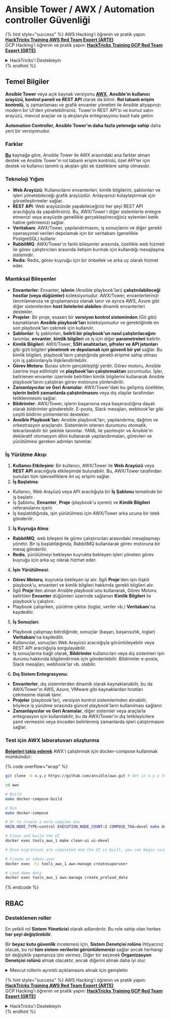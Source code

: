 # Ansible Tower / AWX / Automation controller Güvenliği

{% hint style="success" %}
AWS Hacking'i öğrenin ve pratik yapın:<img src="../.gitbook/assets/image (1) (1).png" alt="" data-size="line">[**HackTricks Training AWS Red Team Expert (ARTE)**](https://training.hacktricks.xyz/courses/arte)<img src="../.gitbook/assets/image (1) (1).png" alt="" data-size="line">\
GCP Hacking'i öğrenin ve pratik yapın: <img src="../.gitbook/assets/image (2).png" alt="" data-size="line">[**HackTricks Training GCP Red Team Expert (GRTE)**<img src="../.gitbook/assets/image (2).png" alt="" data-size="line">](https://training.hacktricks.xyz/courses/grte)

<details>

<summary>HackTricks'i Destekleyin</summary>

* [**abonelik planlarını**](https://github.com/sponsors/carlospolop) kontrol edin!
* **💬 [**Discord grubuna**](https://discord.gg/hRep4RUj7f) veya [**telegram grubuna**](https://t.me/peass) katılın ya da **Twitter**'da **bizi takip edin** 🐦 [**@hacktricks\_live**](https://twitter.com/hacktricks\_live)**.**
* **Hacking ipuçlarını paylaşmak için** [**HackTricks**](https://github.com/carlospolop/hacktricks) ve [**HackTricks Cloud**](https://github.com/carlospolop/hacktricks-cloud) github reposuna PR gönderin.

</details>
{% endhint %}

## Temel Bilgiler

**Ansible Tower** veya açık kaynak versiyonu [**AWX**](https://github.com/ansible/awx), **Ansible’ın kullanıcı arayüzü, kontrol paneli ve REST API** olarak da bilinir. **Rol tabanlı erişim kontrolü**, iş zamanlaması ve grafik envanter yönetimi ile Ansible altyapınızı modern bir UI'den yönetebilirsiniz. Tower’ın REST API'si ve komut satırı arayüzü, mevcut araçlar ve iş akışlarıyla entegrasyonu basit hale getirir.

**Automation Controller, Ansible Tower'ın daha fazla yeteneğe sahip** daha yeni bir versiyonudur.

### Farklar

[**Bu**](https://blog.devops.dev/ansible-tower-vs-awx-under-the-hood-65cfec78db00) kaynağa göre, Ansible Tower ile AWX arasındaki ana farklar alınan destek ve Ansible Tower'ın rol tabanlı erişim kontrolü, özel API'ler için destek ve kullanıcı tanımlı iş akışları gibi ek özelliklere sahip olmasıdır.

### Teknoloji Yığını

* **Web Arayüzü**: Kullanıcıların envanterleri, kimlik bilgilerini, şablonları ve işleri yönetebileceği grafik arayüzdür. Anlayışınızı kolaylaştırmak için görselleştirmeler sağlar.
* **REST API**: Web arayüzünde yapabileceğiniz her şeyi REST API aracılığıyla da yapabilirsiniz. Bu, AWX/Tower'ı diğer sistemlerle entegre etmenizi veya arayüzde genellikle gerçekleştireceğiniz eylemleri betik haline getirmenizi sağlar.
* **Veritabanı**: AWX/Tower, yapılandırmasını, iş sonuçlarını ve diğer gerekli operasyonel verileri depolamak için bir veritabanı (genellikle PostgreSQL) kullanır.
* **RabbitMQ**: AWX/Tower'ın farklı bileşenler arasında, özellikle web hizmeti ile görev çalıştırıcıları arasında iletişim kurmak için kullandığı mesajlaşma sistemidir.
* **Redis**: Redis, görev kuyruğu için bir önbellek ve arka uç olarak hizmet eder.

### Mantıksal Bileşenler

* **Envanterler**: Envanter, **işlerin** (Ansible playbook'ları) **çalıştırılabileceği** **hostlar (veya düğümler)** koleksiyonudur. AWX/Tower, envanterlerinizi tanımlamanıza ve gruplamanıza olanak tanır ve ayrıca AWS, Azure gibi diğer sistemlerden **host listelerini alabilen** dinamik envanterleri destekler.
* **Projeler**: Bir proje, esasen bir **versiyon kontrol sisteminden** (Git gibi) kaynaklanan **Ansible playbook'ları** koleksiyonudur ve gerektiğinde en son playbook'ları çekmek için kullanılır.
* **Şablonlar**: İş şablonları, **belirli bir playbook'un nasıl çalıştırılacağını** tanımlar, **envanter**, **kimlik bilgileri** ve iş için diğer **parametreleri** belirtir.
* **Kimlik Bilgileri**: AWX/Tower, **SSH anahtarları, şifreler ve API jetonları** gibi gizli bilgileri **yönetmek ve depolamak için güvenli bir yol** sağlar. Bu kimlik bilgileri, playbook'ların çalıştığında gerekli erişime sahip olması için iş şablonlarıyla ilişkilendirilebilir.
* **Görev Motoru**: Burası sihrin gerçekleştiği yerdir. Görev motoru, Ansible üzerine inşa edilmiştir ve **playbook'ları çalıştırmaktan** sorumludur. İşler, belirlenen envanter üzerinde belirtilen kimlik bilgilerini kullanarak Ansible playbook'larını çalıştıran görev motoruna yönlendirilir.
* **Zamanlayıcılar ve Geri Aramalar**: AWX/Tower'daki bu gelişmiş özellikler, **işlerin belirli zamanlarda çalıştırılmasını** veya dış olaylar tarafından tetiklenmesini sağlar.
* **Bildirimler**: AWX/Tower, işlerin başarısına veya başarısızlığına dayalı olarak bildirimler gönderebilir. E-posta, Slack mesajları, webhook'lar gibi çeşitli bildirim yöntemlerini destekler.
* **Ansible Playbook'ları**: Ansible playbook'ları, yapılandırma, dağıtım ve orkestrasyon araçlarıdır. Sistemlerin istenen durumunu otomatik, tekrarlanabilir bir şekilde tanımlar. YAML ile yazılmıştır ve Ansible'ın deklaratif otomasyon dilini kullanarak yapılandırmaları, görevleri ve yürütülmesi gereken adımları tanımlar.

### İş Yürütme Akışı

1. **Kullanıcı Etkileşimi**: Bir kullanıcı, AWX/Tower ile **Web Arayüzü** veya **REST API** aracılığıyla etkileşimde bulunabilir. Bu, AWX/Tower tarafından sunulan tüm işlevselliklere ön uç erişimi sağlar.
2. **İş Başlatma**:
* Kullanıcı, Web Arayüzü veya API aracılığıyla bir **İş Şablonu** temelinde bir iş başlatır.
* İş Şablonu, **Envanter**, **Proje** (playbook'u içeren) ve **Kimlik Bilgileri** referanslarını içerir.
* İş başlatıldığında, işin yürütülmesi için AWX/Tower arka ucuna bir istek gönderilir.
3. **İş Kuyruğa Alma**:
* **RabbitMQ**, web bileşeni ile görev çalıştırıcıları arasındaki mesajlaşmayı yönetir. Bir iş başlatıldığında, RabbitMQ kullanılarak görev motoruna bir mesaj gönderilir.
* **Redis**, yürütülmeyi bekleyen kuyrukta bekleyen işleri yöneten görev kuyruğu için arka uç olarak hizmet eder.
4. **İşin Yürütülmesi**:
* **Görev Motoru**, kuyrukta bekleyen işi alır. İlgili **Proje**'den işin ilişkili playbook'u, envanteri ve kimlik bilgileri hakkında gerekli bilgileri alır.
* İlgili **Proje**'den alınan Ansible playbook'unu kullanarak, Görev Motoru belirtilen **Envanter** düğümleri üzerinde sağlanan **Kimlik Bilgileri** ile playbook'u çalıştırır.
* Playbook çalışırken, yürütme çıktısı (loglar, veriler vb.) **Veritabanı**'na kaydedilir.
5. **İş Sonuçları**:
* Playbook çalışmayı bitirdiğinde, sonuçlar (başarı, başarısızlık, loglar) **Veritabanı**'na kaydedilir.
* Kullanıcılar, sonuçları Web Arayüzü aracılığıyla görüntüleyebilir veya REST API aracılığıyla sorgulayabilir.
* İş sonuçlarına bağlı olarak, **Bildirimler** kullanıcıları veya dış sistemleri işin durumu hakkında bilgilendirmek için gönderilebilir. Bildirimler e-posta, Slack mesajları, webhook'lar vb. olabilir.
6. **Dış Sistem Entegrasyonu**:
* **Envanterler**, dış sistemlerden dinamik olarak kaynaklanabilir, bu da AWX/Tower'ın AWS, Azure, VMware gibi kaynaklardan hostları çekmesine olanak tanır.
* **Projeler** (playbook'lar), versiyon kontrol sistemlerinden alınabilir, böylece iş yürütme sırasında güncel playbook'ların kullanılması sağlanır.
* **Zamanlayıcılar ve Geri Aramalar**, diğer sistemler veya araçlarla entegrasyon için kullanılabilir, bu da AWX/Tower'ın dış tetikleyicilere yanıt vermesini veya önceden belirlenmiş zamanlarda işleri çalıştırmasını sağlar.

### Test için AWX laboratuvarı oluşturma

[**Belgeleri takip ederek**](https://github.com/ansible/awx/blob/devel/tools/docker-compose/README.md) AWX'ı çalıştırmak için docker-compose kullanmak mümkündür:

{% code overflow="wrap" %}
```bash
git clone -b x.y.z https://github.com/ansible/awx.git # Get in x.y.z the latest release version

cd awx

# Build
make docker-compose-build

# Run
make docker-compose

# Or to create a more complex env
MAIN_NODE_TYPE=control EXECUTION_NODE_COUNT=2 COMPOSE_TAG=devel make docker-compose

# Clean and build the UI
docker exec tools_awx_1 make clean-ui ui-devel

# Once migrations are completed and the UI is built, you can begin using AWX. The UI can be reached in your browser at https://localhost:8043/#/home, and the API can be found at https://localhost:8043/api/v2.

# Create an admin user
docker exec -ti tools_awx_1 awx-manage createsuperuser

# Load demo data
docker exec tools_awx_1 awx-manage create_preload_data
```
{% endcode %}

## RBAC

### Desteklenen roller

En yetkili rol **Sistem Yöneticisi** olarak adlandırılır. Bu role sahip olan herkes **her şeyi değiştirebilir**.

Bir **beyaz kutu güvenlik** incelemesi için, **Sistem Denetçisi rolüne** ihtiyacınız olacak, bu rol **tüm sistem verilerini görüntülemenizi** sağlar ancak herhangi bir değişiklik yapmanıza izin vermez. Diğer bir seçenek **Organizasyon Denetçisi rolünü** almak olacaktır, ancak diğerini almak daha iyi olur.

<details>

<summary>Mevcut rollerin ayrıntılı açıklamasını almak için genişletin</summary>

1. **Sistem Yöneticisi**:
* Bu, sistemdeki herhangi bir kaynağa erişim ve değiştirme izinlerine sahip süper kullanıcı rolüdür.
* Tüm organizasyonları, takımları, projeleri, envanterleri, iş şablonlarını vb. yönetebilirler.
2. **Sistem Denetçisi**:
* Bu role sahip kullanıcılar tüm sistem verilerini görüntüleyebilir ancak herhangi bir değişiklik yapamazlar.
* Bu rol, uyum ve denetim için tasarlanmıştır.
3. **Organizasyon Roller**:
* **Yönetici**: Organizasyonun kaynakları üzerinde tam kontrol.
* **Denetçi**: Organizasyonun kaynaklarına yalnızca görüntüleme erişimi.
* **Üye**: Belirli izinleri olmayan bir organizasyonda temel üyelik.
* **Çalıştır**: Organizasyon içinde iş şablonlarını çalıştırabilir.
* **Oku**: Organizasyonun kaynaklarını görüntüleyebilir.
4. **Proje Roller**:
* **Yönetici**: Projeyi yönetebilir ve değiştirebilir.
* **Kullan**: Projeyi bir iş şablonunda kullanabilir.
* **Güncelle**: Projeyi SCM (kaynak kontrolü) kullanarak güncelleyebilir.
5. **Envanter Roller**:
* **Yönetici**: Envanteri yönetebilir ve değiştirebilir.
* **Ad Hoc**: Envanter üzerinde ad hoc komutları çalıştırabilir.
* **Güncelle**: Envanter kaynağını güncelleyebilir.
* **Kullan**: Envanteri bir iş şablonunda kullanabilir.
* **Oku**: Yalnızca görüntüleme erişimi.
6. **İş Şablonu Roller**:
* **Yönetici**: İş şablonunu yönetebilir ve değiştirebilir.
* **Çalıştır**: İşi çalıştırabilir.
* **Oku**: Yalnızca görüntüleme erişimi.
7. **Kimlik Bilgisi Roller**:
* **Yönetici**: Kimlik bilgilerini yönetebilir ve değiştirebilir.
* **Kullan**: Kimlik bilgilerini iş şablonlarında veya diğer ilgili kaynaklarda kullanabilir.
* **Oku**: Yalnızca görüntüleme erişimi.
8. **Takım Roller**:
* **Üye**: Takımın bir parçası ancak belirli izinleri yok.
* **Yönetici**: Takımın üyelerini ve ilgili kaynakları yönetebilir.
9. **İş Akışı Roller**:
* **Yönetici**: İş akışını yönetebilir ve değiştirebilir.
* **Çalıştır**: İş akışını çalıştırabilir.
* **Oku**: Yalnızca görüntüleme erişimi.

</details>

{% hint style="success" %}
AWS Hacking'i öğrenin ve pratik yapın:<img src="../.gitbook/assets/image (1) (1).png" alt="" data-size="line">[**HackTricks Training AWS Red Team Expert (ARTE)**](https://training.hacktricks.xyz/courses/arte)<img src="../.gitbook/assets/image (1) (1).png" alt="" data-size="line">\
GCP Hacking'i öğrenin ve pratik yapın: <img src="../.gitbook/assets/image (2).png" alt="" data-size="line">[**HackTricks Training GCP Red Team Expert (GRTE)**<img src="../.gitbook/assets/image (2).png" alt="" data-size="line">](https://training.hacktricks.xyz/courses/grte)

<details>

<summary>HackTricks'i Destekleyin</summary>

* [**abonelik planlarını**](https://github.com/sponsors/carlospolop) kontrol edin!
* **💬 [**Discord grubuna**](https://discord.gg/hRep4RUj7f) veya [**telegram grubuna**](https://t.me/peass) katılın ya da **Twitter'da** 🐦 [**@hacktricks\_live**](https://twitter.com/hacktricks\_live)**'i takip edin.**
* **Hacking ipuçlarını paylaşmak için [**HackTricks**](https://github.com/carlospolop/hacktricks) ve [**HackTricks Cloud**](https://github.com/carlospolop/hacktricks-cloud) github reposuna PR gönderin.**

</details>
{% endhint %}
